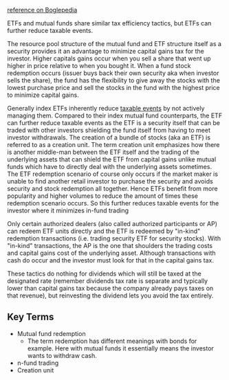 [reference on Boglepedia](https://www.bogleheads.org/wiki/ETFs_vs_mutual_funds)

ETFs and mutual funds share similar tax efficiency tactics, but ETFs can further reduce taxable events.

The resource pool structure of the mutual fund and ETF structure itself as a security provides it an advantage to minimize capital gains tax for the investor. Higher capitals gains occur when you sell a share that went up higher in price relative to when you bought it. When a fund stock redemption occurs (issuer buys back their own security aka when investor sells the share), the fund has the flexibility to give away the stocks with the lowest purchase price and sell the stocks in the fund with the highest price to minimize capital gains. 

Generally index ETFs inherently reduce [taxable events](ETF%20Taxable%20events%20and%20the%20impacts%20on%20ACB.md) by not actively managing them. Compared to their index mutual fund counterparts, the ETF can further reduce taxable events as the ETF is a security itself that can be traded with other investors shielding the fund itself from having to meet investor withdrawals. The creation of a bundle of stocks (aka an ETF) is referred to as a creation unit. The term creation unit emphasizes how there is another middle-man between the ETF itself and the trading of the underlying assets that can shield the ETF from capital gains unlike mutual funds which have to directly deal with the underlying assets sometimes.  The ETF redemption scenario of course only occurs if the market maker is unable to find another retail investor to purchase the security and avoids security and stock redemption all together. Hence ETFs benefit from more popularity and higher volumes to reduce the amount of times these redemption scenario occurs. So this further reduces taxable events for the investor where it minimizes in-fund trading

Only certain authorized dealers (also called authorized participants or AP) can redeem ETF units directly and the ETF is redeemed by "in-kind" redemption transactions (i.e. trading security ETF for security stocks). With "in-kind" transactions, the AP is the one that shoulders the trading costs and capital gains cost of the underlying asset. Although transactions with cash do occur and the investor must look for that in the capital gains tax.


These tactics do nothing for dividends which will still be taxed at the designated rate (remember dividends tax rate is separate and typically lower than capital gains tax because the company already pays taxes on that revenue), but reinvesting the dividend lets you avoid the tax entirely.

## Key Terms
- Mutual fund redemption
	- The term redemption has different meanings with bonds for example. Here with mutual funds it essentially means the investor wants to withdraw cash.
- n-fund trading
- Creation unit
